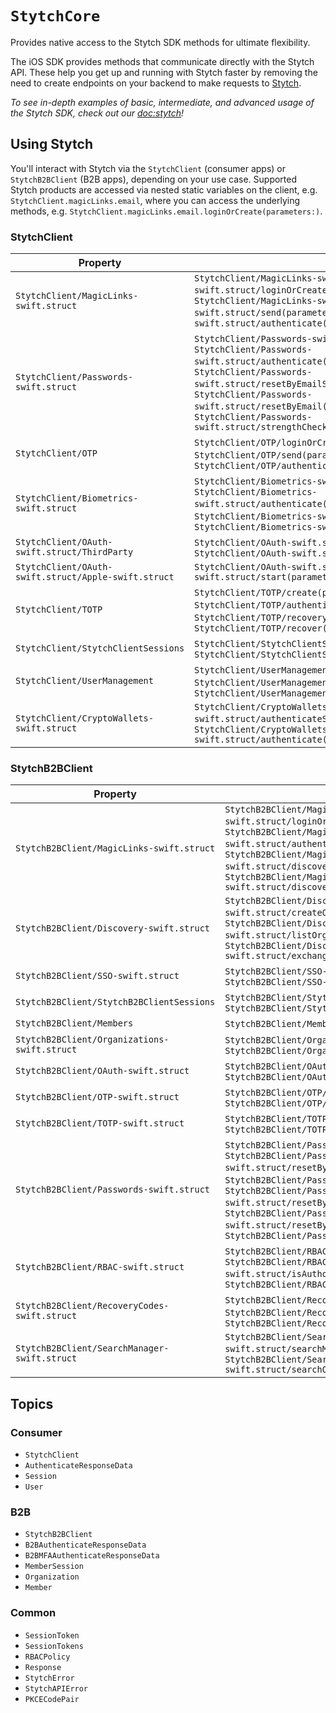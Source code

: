 #  ``StytchCore``

Provides native access to the Stytch SDK methods for ultimate flexibility.

The iOS SDK provides methods that communicate directly with the Stytch API. These help you get up and running with Stytch faster by removing the need to create endpoints on your backend to make requests to [Stytch](https://stytch.com).

_To see in-depth examples of basic, intermediate, and advanced usage of the Stytch SDK, check out our <doc:stytch>!_

## Using Stytch

You'll interact with Stytch via the ``StytchClient`` (consumer apps) or ``StytchB2BClient`` (B2B apps), depending on your use case. Supported Stytch products are accessed via nested static variables on the client, e.g. `StytchClient.magicLinks.email`, where you can access the underlying methods, e.g. `StytchClient.magicLinks.email.loginOrCreate(parameters:)`.

### StytchClient

Property | Methods
--- | ---
``StytchClient/MagicLinks-swift.struct`` | ``StytchClient/MagicLinks-swift.struct/Email-swift.struct/loginOrCreate(parameters:)-9n8i5``, ``StytchClient/MagicLinks-swift.struct/Email-swift.struct/send(parameters:)-2i2l1``, ``StytchClient/MagicLinks-swift.struct/authenticate(parameters:)-27v6k``
``StytchClient/Passwords-swift.struct`` | ``StytchClient/Passwords-swift.struct/create(parameters:)-3gtlz``, ``StytchClient/Passwords-swift.struct/authenticate(parameters:)-9xbzg``, ``StytchClient/Passwords-swift.struct/resetByEmailStart(parameters:)-4xpf9``, ``StytchClient/Passwords-swift.struct/resetByEmail(parameters:)-79mm8``, ``StytchClient/Passwords-swift.struct/strengthCheck(parameters:)-1d3s7``
``StytchClient/OTP`` | ``StytchClient/OTP/loginOrCreate(parameters:)-c61b``, ``StytchClient/OTP/send(parameters:)-3xcc9``, ``StytchClient/OTP/authenticate(parameters:)-5ums0``
``StytchClient/Biometrics-swift.struct`` | ``StytchClient/Biometrics-swift.struct/register(parameters:)-m8w7``, ``StytchClient/Biometrics-swift.struct/authenticate(parameters:)-8ycmb``, ``StytchClient/Biometrics-swift.struct/registrationAvailable``, ``StytchClient/Biometrics-swift.struct/removeRegistration()-7a8j9``
``StytchClient/OAuth-swift.struct/ThirdParty`` | ``StytchClient/OAuth-swift.struct/ThirdParty/start(configuration:)``, ``StytchClient/OAuth-swift.struct/authenticate(parameters:)-3tjwd``
``StytchClient/OAuth-swift.struct/Apple-swift.struct`` | ``StytchClient/OAuth-swift.struct/Apple-swift.struct/start(parameters:)-5rxqg``
``StytchClient/TOTP`` | ``StytchClient/TOTP/create(parameters:)-437r4``, ``StytchClient/TOTP/authenticate(parameters:)-2ck6w``, ``StytchClient/TOTP/recoveryCodes()-mbxc``, ``StytchClient/TOTP/recover(parameters:)-9swfk``
``StytchClient/StytchClientSessions`` | ``StytchClient/StytchClientSessions/revoke(parameters:)-7lw27``, ``StytchClient/StytchClientSessions/authenticate(parameters:)-7gegg``
``StytchClient/UserManagement`` | ``StytchClient/UserManagement/getSync()``, ``StytchClient/UserManagement/get()-57gt5``, ``StytchClient/UserManagement/deleteFactor(_:)-5nh6h``
``StytchClient/CryptoWallets-swift.struct`` | ``StytchClient/CryptoWallets-swift.struct/authenticateStart(parameters:)-23wt7``, ``StytchClient/CryptoWallets-swift.struct/authenticate(parameters:)-8ea9t``

### StytchB2BClient

Property | Methods
--- | ---
``StytchB2BClient/MagicLinks-swift.struct`` | ``StytchB2BClient/MagicLinks-swift.struct/Email-swift.struct/loginOrSignup(parameters:)-6rrup``, ``StytchB2BClient/MagicLinks-swift.struct/authenticate(parameters:)-9bkrj``, ``StytchB2BClient/MagicLinks-swift.struct/Email-swift.struct/discoverySend(parameters:)-1opgc``, ``StytchB2BClient/MagicLinks-swift.struct/discoveryAuthenticate(parameters:)-4vo9v``
``StytchB2BClient/Discovery-swift.struct`` | ``StytchB2BClient/Discovery-swift.struct/createOrganization(parameters:)-7hypb``, ``StytchB2BClient/Discovery-swift.struct/listOrganizations(parameters:)-4yarj``, ``StytchB2BClient/Discovery-swift.struct/exchangeIntermediateSession(parameters:)-8uvs8``
``StytchB2BClient/SSO-swift.struct`` | ``StytchB2BClient/SSO-swift.struct/start(parameters:)-6ik51``, ``StytchB2BClient/SSO-swift.struct/authenticate(parameters:)-1ncp1``
``StytchB2BClient/StytchB2BClientSessions`` | ``StytchB2BClient/StytchB2BClientSessions/revoke(parameters:)-7lw27``, ``StytchB2BClient/StytchB2BClientSessions/authenticate(parameters:)-7gegg``
``StytchB2BClient/Members`` | ``StytchB2BClient/Members/getSync()``, ``StytchB2BClient/Members/get()-7fdhf``
``StytchB2BClient/Organizations-swift.struct`` | ``StytchB2BClient/Organizations/getSync()``, ``StytchB2BClient/Organizations/get()-2esfw``
``StytchB2BClient/OAuth-swift.struct`` | ``StytchB2BClient/OAuth-swift.struct/ThirdParty/start(configuration:)``, ``StytchB2BClient/OAuth-swift.struct/authenticate(parameters:)-80abl``
``StytchB2BClient/OTP-swift.struct`` | ``StytchB2BClient/OTP/send(parameters:)-3xcc9``, ``StytchB2BClient/OTP/authenticate(parameters:)-5ums0``
``StytchB2BClient/TOTP-swift.struct`` | ``StytchB2BClient/TOTP/create(parameters:)-437r4``, ``StytchB2BClient/TOTP/authenticate(parameters:)-2ck6w``
``StytchB2BClient/Passwords-swift.struct`` | ``StytchB2BClient/Passwords-swift.struct/authenticate(parameters:)-63kup``, ``StytchB2BClient/Passwords-swift.struct/resetByEmailStart(parameters:)-24ggc``, ``StytchB2BClient/Passwords-swift.struct/resetByEmail(parameters:)-6r4gk``, ``StytchB2BClient/Passwords-swift.struct/resetByExistingPassword(parameters:)-2ju8w``, ``StytchB2BClient/Passwords-swift.struct/resetBySession(parameters:)-834cf``, ``StytchB2BClient/Passwords-swift.struct/strengthCheck(parameters:)-4uctk``
``StytchB2BClient/RBAC-swift.struct`` | ``StytchB2BClient/RBAC-swift.struct/allPermissions()-89p7d``, ``StytchB2BClient/RBAC-swift.struct/isAuthorized(resourceId:action:)-3qmjb``, ``StytchB2BClient/RBAC-swift.struct/isAuthorizedSync(resourceId:action:)``
``StytchB2BClient/RecoveryCodes-swift.struct`` | ``StytchB2BClient/RecoveryCodes-swift.struct/get()-1dlsm``, ``StytchB2BClient/RecoveryCodes-swift.struct/rotate()-9wyz3``, ``StytchB2BClient/RecoveryCodes-swift.struct/recover(parameters:)-7r6fr``
``StytchB2BClient/SearchManager-swift.struct`` | ``StytchB2BClient/SearchManager-swift.struct/searchMember(searchMemberParameters:)-9nw94``, ``StytchB2BClient/SearchManager-swift.struct/searchOrganization(searchOrganizationParameters:)-2a7yp``


## Topics

### Consumer

- ``StytchClient``
- ``AuthenticateResponseData``
- ``Session``
- ``User``

### B2B

- ``StytchB2BClient``
- ``B2BAuthenticateResponseData``
- ``B2BMFAAuthenticateResponseData``
- ``MemberSession``
- ``Organization``
- ``Member``

### Common

- ``SessionToken``
- ``SessionTokens``
- ``RBACPolicy``
- ``Response``
- ``StytchError``
- ``StytchAPIError``
- ``PKCECodePair``

